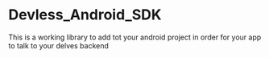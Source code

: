 # Devless_Android_SDK
This is a working library to add tot your android project in order for your app to talk to your delves backend
